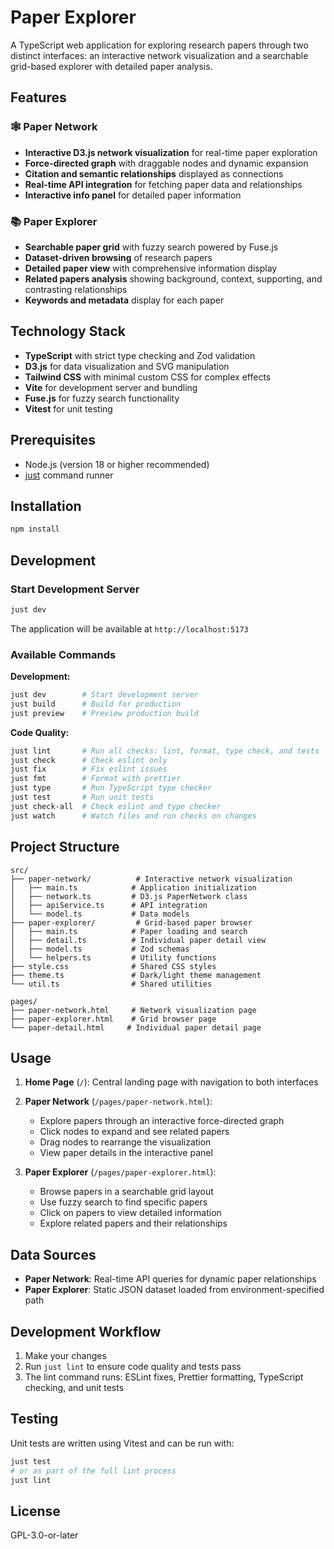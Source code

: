 # Paper Explorer

A TypeScript web application for exploring research papers through two distinct
interfaces: an interactive network visualization and a searchable grid-based explorer
with detailed paper analysis.

## Features

### 🕸️ Paper Network

- **Interactive D3.js network visualization** for real-time paper exploration
- **Force-directed graph** with draggable nodes and dynamic expansion
- **Citation and semantic relationships** displayed as connections
- **Real-time API integration** for fetching paper data and relationships
- **Interactive info panel** for detailed paper information

### 📚 Paper Explorer

- **Searchable paper grid** with fuzzy search powered by Fuse.js
- **Dataset-driven browsing** of research papers
- **Detailed paper view** with comprehensive information display
- **Related papers analysis** showing background, context, supporting, and contrasting
  relationships
- **Keywords and metadata** display for each paper

## Technology Stack

- **TypeScript** with strict type checking and Zod validation
- **D3.js** for data visualization and SVG manipulation
- **Tailwind CSS** with minimal custom CSS for complex effects
- **Vite** for development server and bundling
- **Fuse.js** for fuzzy search functionality
- **Vitest** for unit testing

## Prerequisites

- Node.js (version 18 or higher recommended)
- [just](https://github.com/casey/just) command runner

## Installation

```bash
npm install
```

## Development

### Start Development Server

```bash
just dev
```

The application will be available at `http://localhost:5173`

### Available Commands

**Development:**

```bash
just dev        # Start development server
just build      # Build for production
just preview    # Preview production build
```

**Code Quality:**

```bash
just lint       # Run all checks: lint, format, type check, and tests
just check      # Check eslint only
just fix        # Fix eslint issues
just fmt        # Format with prettier
just type       # Run TypeScript type checker
just test       # Run unit tests
just check-all  # Check eslint and type checker
just watch      # Watch files and run checks on changes
```

## Project Structure

```
src/
├── paper-network/          # Interactive network visualization
│   ├── main.ts            # Application initialization
│   ├── network.ts         # D3.js PaperNetwork class
│   ├── apiService.ts      # API integration
│   └── model.ts           # Data models
├── paper-explorer/         # Grid-based paper browser
│   ├── main.ts            # Paper loading and search
│   ├── detail.ts          # Individual paper detail view
│   ├── model.ts           # Zod schemas
│   └── helpers.ts         # Utility functions
├── style.css              # Shared CSS styles
├── theme.ts               # Dark/light theme management
└── util.ts                # Shared utilities

pages/
├── paper-network.html     # Network visualization page
├── paper-explorer.html    # Grid browser page
└── paper-detail.html     # Individual paper detail page
```

## Usage

1. **Home Page** (`/`): Central landing page with navigation to both interfaces

2. **Paper Network** (`/pages/paper-network.html`):

   - Explore papers through an interactive force-directed graph
   - Click nodes to expand and see related papers
   - Drag nodes to rearrange the visualization
   - View paper details in the interactive panel

3. **Paper Explorer** (`/pages/paper-explorer.html`):
   - Browse papers in a searchable grid layout
   - Use fuzzy search to find specific papers
   - Click on papers to view detailed information
   - Explore related papers and their relationships

## Data Sources

- **Paper Network**: Real-time API queries for dynamic paper relationships
- **Paper Explorer**: Static JSON dataset loaded from environment-specified path

## Development Workflow

1. Make your changes
2. Run `just lint` to ensure code quality and tests pass
3. The lint command runs: ESLint fixes, Prettier formatting, TypeScript checking, and
   unit tests

## Testing

Unit tests are written using Vitest and can be run with:

```bash
just test
# or as part of the full lint process
just lint
```

## License

GPL-3.0-or-later
